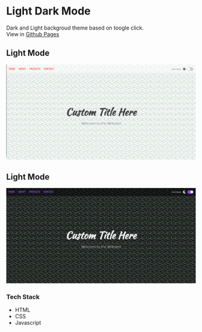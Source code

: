 # Light Dark Mode
Dark and Light backgroud theme based on toogle click.<br>
View in [Github Pages](https://pradytpk.github.io/js-light-dark/#home)
## Light Mode 
<img src="img/light.png" alt="dark">

## Light Mode 
<img src="img/dark.png" alt="light">

### Tech Stack
- HTML
- CSS
- Javascript
